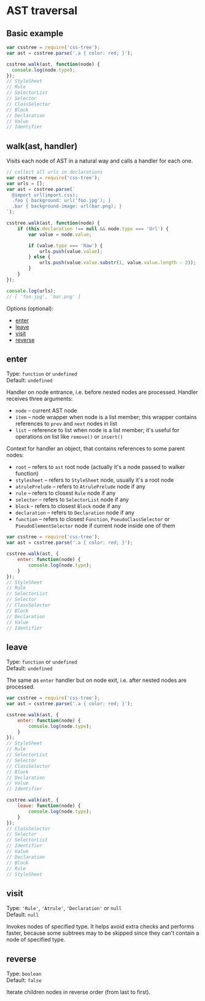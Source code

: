 # AST traversal

## Basic example

```js
var csstree = require('css-tree');
var ast = csstree.parse('.a { color: red; }');

csstree.walk(ast, function(node) {
  console.log(node.type);
});
// StyleSheet
// Rule
// SelectorList
// Selector
// ClassSelector
// Block
// Declaration
// Value
// Identifier
```

## walk(ast, handler)

Visits each node of AST in a natural way and calls a handler for each one. 

```js
// collect all urls in declarations
var csstree = require('css-tree');
var urls = [];
var ast = csstree.parse(`
  @import url(import.css);
  .foo { background: url('foo.jpg'); }
  .bar { background-image: url(bar.png); }
`);

csstree.walk(ast, function(node) {
    if (this.declaration !== null && node.type === 'Url') {
        var value = node.value;

        if (value.type === 'Raw') {
            urls.push(value.value);
        } else {
            urls.push(value.value.substr(1, value.value.length - 2));
        }
    }
});

console.log(urls);
// [ 'foo.jpg', 'bar.png' ]
```

Options (optional):

<!-- MarkdownTOC -->

- [enter](#enter)
- [leave](#leave)
- [visit](#visit)
- [reverse](#reverse)

<!-- /MarkdownTOC -->

## enter

Type: `function` or `undefined`  
Default: `undefined`

Handler on node entrance, i.e. before nested nodes are processed. Handler receives three arguments:

- `node` – current AST node
- `item` – node wrapper when node is a list member; this wrapper contains references to `prev` and `next` nodes in list
- `list` – reference to list when node is a list member; it's useful for operations on list like `remove()` or `insert()`

Context for handler an object, that contains references to some parent nodes:

- `root` – refers to `ast` root node (actually it's a node passed to walker function)
- `stylesheet` – refers to `StyleSheet` node, usually it's a root node
- `atrulePrelude` – refers to `AtrulePrelude` node if any
- `rule` – refers to closest `Rule` node if any
- `selector` – refers to `SelectorList` node if any
- `block` - refers to closest `Block` node if any
- `declaration` – refers to `Declaration` node if any
- `function` – refers to closest `Function`, `PseudoClassSelector` or `PseudoElementSelector` node if current node inside one of them

```js
var csstree = require('css-tree');
var ast = csstree.parse('.a { color: red; }');

csstree.walk(ast, {
    enter: function(node) {
        console.log(node.type);
    }
});
// StyleSheet
// Rule
// SelectorList
// Selector
// ClassSelector
// Block
// Declaration
// Value
// Identifier
```

## leave

Type: `function` or `undefined`  
Default: `undefined`

The same as `enter` handler but on node exit, i.e. after nested nodes are processed.

```js
var csstree = require('css-tree');
var ast = csstree.parse('.a { color: red; }');

csstree.walk(ast, {
    enter: function(node) {
        console.log(node.type);
    }
});
// StyleSheet
// Rule
// SelectorList
// Selector
// ClassSelector
// Block
// Declaration
// Value
// Identifier

csstree.walk(ast, {
    leave: function(node) {
        console.log(node.type);
    }
});
// ClassSelector
// Selector
// SelectorList
// Identifier
// Value
// Declaration
// Block
// Rule
// StyleSheet
```

## visit

Type: `'Rule'`, `'Atrule'`, `'Declaration'` or `null`  
Default: `null`

Invokes nodes of specified type. It helps avoid extra checks and performs faster, because some subtrees may to be skipped since they can't contain a node of specified type.

## reverse

Type: `boolean`  
Default: `false`

Iterate children nodes in reverse order (from last to first).
